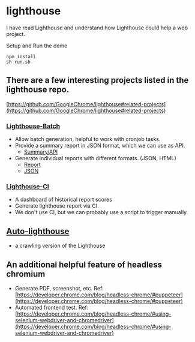 # lighthouse
I have read Lighthouse and understand how Lighthouse could help a web project.

Setup and Run the demo

```
npm install
sh run.sh
```

## There are a few interesting projects listed in the lighthouse repo.
[https://github.com/GoogleChrome/lighthouse#related-projects](https://github.com/GoogleChrome/lighthouse#related-projects)

### [Lighthouse-Batch](https://github.com/mikestead/lighthouse-batch)
- Allow batch generation, helpful to work with cronjob tasks.
- Provide a summary report in JSON format, which we can use as API.
  - [Summary/API](https://timyatmugo.github.io/lighthouse/report/lighthouse/summary.json)
- Generate individual reports with different formats. (JSON, HTML)
  - [Report](https://timyatmugo.github.io/lighthouse/report/lighthouse/www_mugo_ca_.report.html)
  - [JSON](https://timyatmugo.github.io/lighthouse/report/lighthouse/www_mugo_ca_.report.json)


 
### [Lighthouse-CI](https://github.com/GoogleChrome/lighthouse-ci) 
- A dashboard of historical report scores
- Generate lighthouse report via CI. 
- We don't use CI, but we can probably use a script to trigger manually. 

## [Auto-lighthouse](https://github.com/TGiles/auto-lighthouse)
- a crawling version of the Lighthouse 

## An additional helpful feature of headless chromium
- Generate PDF, screenshot, etc. 
  Ref: [https://developer.chrome.com/blog/headless-chrome/#puppeteer](https://developer.chrome.com/blog/headless-chrome/#puppeteer)
- Automated frontend test. 
  Ref: [https://developer.chrome.com/blog/headless-chrome/#using-selenium-webdriver-and-chromedriver](https://developer.chrome.com/blog/headless-chrome/#using-selenium-webdriver-and-chromedriver)
